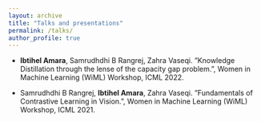 ```yaml
---
layout: archive
title: "Talks and presentations"
permalink: /talks/
author_profile: true
---
```

- **Ibtihel Amara**, Samrudhdhi B Rangrej, Zahra Vaseqi. ”Knowledge Distillation through the lense of the capacity gap
problem.”, Women in Machine Learning (WiML) Workshop, ICML 2022.

- Samrudhdhi B Rangrej, **Ibtihel Amara**, Zahra Vaseqi. ”Fundamentals of Contrastive Learning in Vision.”, Women
in Machine Learning (WiML) Workshop, ICML 2021.